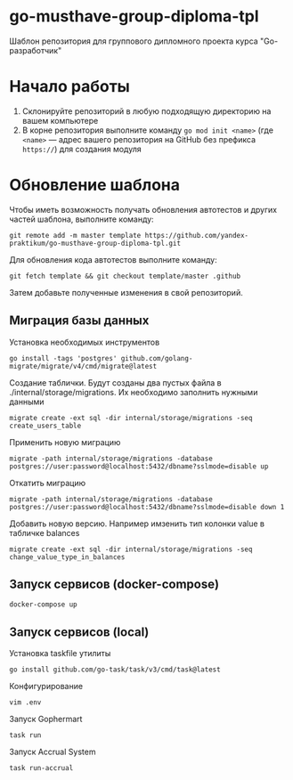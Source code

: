 # go-musthave-group-diploma-tpl

Шаблон репозитория для группового дипломного проекта курса "Go-разработчик"

# Начало работы

1. Склонируйте репозиторий в любую подходящую директорию на вашем компьютере
2. В корне репозитория выполните команду `go mod init <name>` (где `<name>` — адрес вашего репозитория на GitHub без
   префикса `https://`) для создания модуля

# Обновление шаблона

Чтобы иметь возможность получать обновления автотестов и других частей шаблона, выполните команду:

```
git remote add -m master template https://github.com/yandex-praktikum/go-musthave-group-diploma-tpl.git
```

Для обновления кода автотестов выполните команду:

```
git fetch template && git checkout template/master .github
```

Затем добавьте полученные изменения в свой репозиторий.


## Миграция базы данных
Установка необходимых инструментов
```
go install -tags 'postgres' github.com/golang-migrate/migrate/v4/cmd/migrate@latest
```
Создание таблички. Будут созданы два пустых файла в ./internal/storage/migrations. Их необходимо заполнить нужными данными
```
migrate create -ext sql -dir internal/storage/migrations -seq create_users_table
```
Применить новую миграцию
```
migrate -path internal/storage/migrations -database postgres://user:password@localhost:5432/dbname?sslmode=disable up
```
Откатить миграцию
```
migrate -path internal/storage/migrations -database postgres://user:password@localhost:5432/dbname?sslmode=disable down 1
```
Добавить новую версию. Например имзенить тип колонки value в табличке balances
```
migrate create -ext sql -dir internal/storage/migrations -seq change_value_type_in_balances
```

## Запуск сервисов (docker-compose)
```
docker-compose up
```

## Запуск сервисов (local)
Установка taskfile утилиты
```
go install github.com/go-task/task/v3/cmd/task@latest
```
Конфигурирование
```
vim .env
```
Запуск Gophermart
```
task run
```
Запуск Accrual System
```
task run-accrual
```